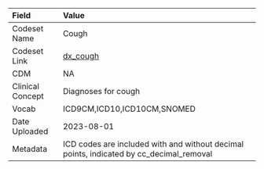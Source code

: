 |Field            |Value                                                                                   |
|:----------------|:---------------------------------------------------------------------------------------|
|Codeset Name     |Cough                                                                                   |
|Codeset Link     |[dx_cough](https://github.com/PEDSnet/Variable-Dictionary/blob/main/conditions/dx_cough.csv)|
|CDM              |NA                                                                                      |
|Clinical Concept |Diagnoses for cough                                                                     |
|Vocab            |ICD9CM,ICD10,ICD10CM,SNOMED                                                             |
|Date Uploaded    |2023-08-01                                                                              |
|Metadata         |ICD codes are included with and without decimal points, indicated by cc_decimal_removal |
